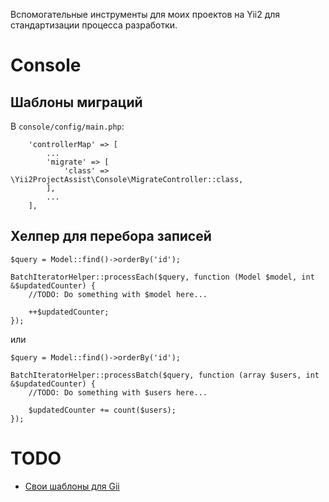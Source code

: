 Вспомогательные инструменты для моих проектов на Yii2 для стандартизации процесса разработки.

Console
=======


Шаблоны миграций
----------------

В `console/config/main.php`:

```
    'controllerMap' => [
        ...
        'migrate' => [
            'class' => \Yii2ProjectAssist\Console\MigrateController::class,
        ],
        ...
    ],
```


Хелпер для перебора записей
---------------------------

```
$query = Model::find()->orderBy('id');

BatchIteratorHelper::processEach($query, function (Model $model, int &$updatedCounter) {
    //TODO: Do something with $model here...

    ++$updatedCounter;
});
```

или

```
$query = Model::find()->orderBy('id');

BatchIteratorHelper::processBatch($query, function (array $users, int &$updatedCounter) {
    //TODO: Do something with $users here...

    $updatedCounter += count($users);
});
```


TODO
====

* [Свои шаблоны для Gii](https://github.com/yiisoft/yii2-gii/blob/master/docs/guide-ru/topics-creating-your-own-templates.md)
